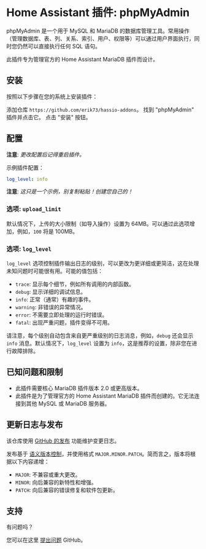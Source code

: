 # Home Assistant 插件: phpMyAdmin

phpMyAdmin 是一个用于 MySQL 和 MariaDB 的数据库管理工具。常用操作（管理数据库、表、列、关系、索引、用户、权限等）可以通过用户界面执行，同时您仍然可以直接执行任何 SQL 语句。

此插件专为管理官方的 Home Assistant MariaDB 插件而设计。

## 安装

按照以下步骤在您的系统上安装插件：

添加仓库 `https://github.com/erik73/hassio-addons`。
找到 "phpMyAdmin" 插件并点击它。
点击 "安装" 按钮。

## 配置

**注意**: _更改配置后记得重启插件。_

示例插件配置：

```yaml
log_level: info
```

**注意**: _这只是一个示例，别复制粘贴！创建您自己的！_

### 选项: `upload_limit`

默认情况下，上传的大小限制（如导入操作）设置为 64MB。可以通过此选项增加，例如，`100` 将是 100MB。

### 选项: `log_level`

`log_level` 选项控制插件输出日志的级别，可以更改为更详细或更简洁，这在处理未知问题时可能很有用。可能的值包括：

- `trace`: 显示每个细节，例如所有调用的内部函数。
- `debug`: 显示详细的调试信息。
- `info`: 正常（通常）有趣的事件。
- `warning`: 非错误的异常情况。
- `error`: 不需要立即处理的运行时错误。
- `fatal`: 出现严重问题，插件变得不可用。

请注意，每个级别自动包含来自更严重级别的日志消息，例如，`debug` 还会显示 `info` 消息。默认情况下，`log_level` 设置为 `info`，这是推荐的设置，除非您在进行故障排除。

## 已知问题和限制

- 此插件需要核心 MariaDB 插件版本 2.0 或更高版本。
- 此插件是为了管理官方的 Home Assistant MariaDB 插件而创建的。它无法连接到其他 MySQL 或 MariaDB 服务器。

## 更新日志与发布

该仓库使用 [GitHub 的发布][releases] 功能维护变更日志。

发布基于 [语义版本控制][semver]，并使用格式 `MAJOR.MINOR.PATCH`。简而言之，版本将根据以下内容递增：

- `MAJOR`: 不兼容或重大更改。
- `MINOR`: 向后兼容的新特性和增强。
- `PATCH`: 向后兼容的错误修复和软件包更新。

## 支持

有问题吗？

您可以在这里 [提出问题][issue] GitHub。

[addon-badge]: https://my.home-assistant.io/badges/supervisor_addon.svg
[addon]: https://my.home-assistant.io/redirect/supervisor_addon/?addon=a0d7b954_phpmyadmin&repository_url=https%3A%2F%2Fgithub.com%2Ferik73%2Frepository
[contributors]: https://github.com/erik73/addon-phpmyadmin/graphs/contributors
[discord-ha]: https://discord.gg/c5DvZ4e
[discord]: https://discord.me/hassioaddons
[forum]: https://community.home-assistant.io/t/home-assistant-community-add-on-phpmyadmin/171729?u=frenck
[frenck]: https://github.com/frenck
[issue]: https://github.com/erik73/addon-phpmyadmin/issues
[reddit]: https://reddit.com/r/homeassistant
[releases]: https://github.com/erik73/addon-phpmyadmin/releases
[semver]: https://semver.org/spec/v2.0.0.html